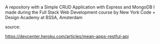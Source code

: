 A repository with a Simple CRUD Application with Express and MongoDB I made during the Full Stack Web Development course by New York Code + Design Academy at BSSA, Amsterdam 

source:

https://devcenter.heroku.com/articles/mean-apps-restful-api